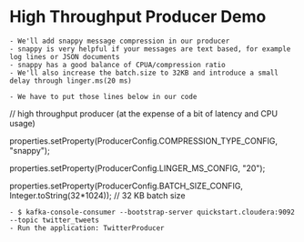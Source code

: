 # High Throughput Producer Demo

	- We'll add snappy message compression in our producer
	- snappy is very helpful if your messages are text based, for example log lines or JSON documents
	- snappy has a good balance of CPUA/compression ratio
	- We'll also increase the batch.size to 32KB and introduce a small delay through linger.ms(20 ms)

	- We have to put those lines below in our code

// high throughput producer (at the expense of a bit of latency and CPU usage)

properties.setProperty(ProducerConfig.COMPRESSION_TYPE_CONFIG, "snappy");

properties.setProperty(ProducerConfig.LINGER_MS_CONFIG, "20");

properties.setProperty(ProducerConfig.BATCH_SIZE_CONFIG, Integer.toString(32*1024)); // 32 KB batch size

	- $ kafka-console-consumer --bootstrap-server quickstart.cloudera:9092 --topic twitter_tweets
	- Run the application: TwitterProducer 